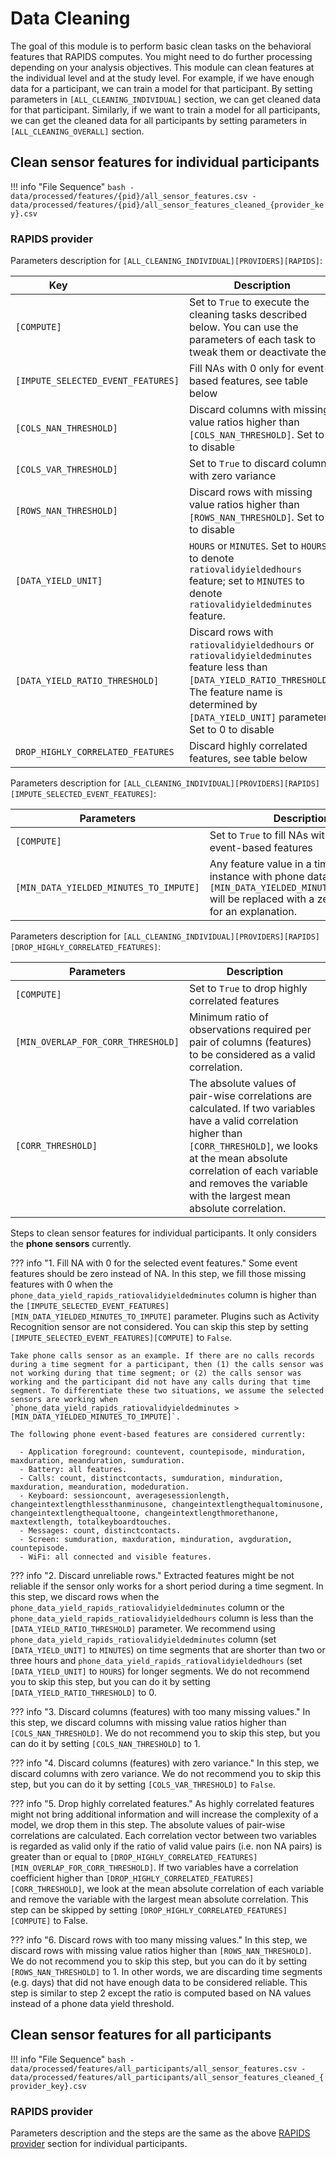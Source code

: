 Data Cleaning
=============

The goal of this module is to perform basic clean tasks on the behavioral features that RAPIDS computes. You might need to do further processing depending on your analysis objectives. This module can clean features at the individual level and at the study level. For example, if we have enough data for a participant, we can train a model for that participant. By setting parameters in `[ALL_CLEANING_INDIVIDUAL]` section, we can get cleaned data for that participant. Similarly, if we want to train a model for all participants, we can get the cleaned data for all participants by setting parameters in `[ALL_CLEANING_OVERALL]` section.
    
## Clean sensor features for individual participants

!!! info "File Sequence"
    ```bash
    - data/processed/features/{pid}/all_sensor_features.csv
    - data/processed/features/{pid}/all_sensor_features_cleaned_{provider_key}.csv
    ```

### RAPIDS provider

Parameters description for `[ALL_CLEANING_INDIVIDUAL][PROVIDERS][RAPIDS]`:

|Key&nbsp;&nbsp;&nbsp;&nbsp;&nbsp;&nbsp;&nbsp;&nbsp;&nbsp;&nbsp;&nbsp;&nbsp;&nbsp;&nbsp;&nbsp;&nbsp;&nbsp;&nbsp;&nbsp;&nbsp;&nbsp;&nbsp;&nbsp;&nbsp;&nbsp;&nbsp;&nbsp;&nbsp;&nbsp;            | Description |
|----------------|-----------------------------------------------------------------------------------------------------------------------------------
|`[COMPUTE]` | Set to `True` to execute the cleaning tasks described below. You can use the parameters of each task to tweak them or deactivate them|
|`[IMPUTE_SELECTED_EVENT_FEATURES]`     | Fill NAs with 0 only for event-based features, see table below
|`[COLS_NAN_THRESHOLD]`                 | Discard columns with missing value ratios higher than `[COLS_NAN_THRESHOLD]`. Set to 1 to disable
|`[COLS_VAR_THRESHOLD]`                 | Set to `True` to discard columns with zero variance
|`[ROWS_NAN_THRESHOLD]`                 | Discard rows with missing value ratios higher than `[ROWS_NAN_THRESHOLD]`. Set to 1 to disable
|`[DATA_YIELD_UNIT]`                    | `HOURS` or `MINUTES`. Set to `HOURS` to denote `ratiovalidyieldedhours` feature; set to `MINUTES` to denote `ratiovalidyieldedminutes` feature.
|`[DATA_YIELD_RATIO_THRESHOLD]`         | Discard rows with `ratiovalidyieldedhours` or `ratiovalidyieldedminutes` feature less than `[DATA_YIELD_RATIO_THRESHOLD]`. The feature name is determined by `[DATA_YIELD_UNIT]` parameter. Set to 0 to disable
|`DROP_HIGHLY_CORRELATED_FEATURES`      | Discard highly correlated features, see table below

Parameters description for `[ALL_CLEANING_INDIVIDUAL][PROVIDERS][RAPIDS][IMPUTE_SELECTED_EVENT_FEATURES]`:

|Parameters                             | Description                                                    |
|-------------------------------------- |----------------------------------------------------------------|
|`[COMPUTE]`                            | Set to `True` to fill NAs with 0 for phone event-based features
|`[MIN_DATA_YIELDED_MINUTES_TO_IMPUTE]` | Any feature value in a time segment instance with phone data yield > `[MIN_DATA_YIELDED_MINUTES_TO_IMPUTE]` will be replaced with a zero. See below for an explanation. |

Parameters description for `[ALL_CLEANING_INDIVIDUAL][PROVIDERS][RAPIDS][DROP_HIGHLY_CORRELATED_FEATURES]`:

|Parameters                             | Description                                                    |
|-------------------------------------- |----------------------------------------------------------------|
|`[COMPUTE]`                            | Set to `True` to drop highly correlated features
|`[MIN_OVERLAP_FOR_CORR_THRESHOLD]`     | Minimum ratio of observations required per pair of columns (features) to be considered as a valid correlation. 
|`[CORR_THRESHOLD]` | The absolute values of pair-wise correlations are calculated. If two variables have a valid correlation higher than `[CORR_THRESHOLD]`, we looks at the mean absolute correlation of each variable and removes the variable with the largest mean absolute correlation.

Steps to clean sensor features for individual participants. It only considers the **phone sensors** currently.

??? info "1. Fill NA with 0 for the selected event features."
    Some event features should be zero instead of NA. In this step, we fill those missing features with 0 when the `phone_data_yield_rapids_ratiovalidyieldedminutes` column is higher than the `[IMPUTE_SELECTED_EVENT_FEATURES][MIN_DATA_YIELDED_MINUTES_TO_IMPUTE]` parameter. Plugins such as Activity Recognition sensor are not considered. You can skip this step by setting `[IMPUTE_SELECTED_EVENT_FEATURES][COMPUTE]` to `False`.
    
    Take phone calls sensor as an example. If there are no calls records during a time segment for a participant, then (1) the calls sensor was not working during that time segment; or (2) the calls sensor was working and the participant did not have any calls during that time segment. To differentiate these two situations, we assume the selected sensors are working when `phone_data_yield_rapids_ratiovalidyieldedminutes > [MIN_DATA_YIELDED_MINUTES_TO_IMPUTE]`.

    The following phone event-based features are considered currently:

      - Application foreground: countevent, countepisode, minduration, maxduration, meanduration, sumduration.
      - Battery: all features.
      - Calls: count, distinctcontacts, sumduration, minduration, maxduration, meanduration, modeduration.
      - Keyboard: sessioncount, averagesessionlength, changeintextlengthlessthanminusone, changeintextlengthequaltominusone, changeintextlengthequaltoone, changeintextlengthmorethanone, maxtextlength, totalkeyboardtouches.
      - Messages: count, distinctcontacts.
      - Screen: sumduration, maxduration, minduration, avgduration, countepisode.
      - WiFi: all connected and visible features.

??? info "2. Discard unreliable rows."
    Extracted features might be not reliable if the sensor only works for a short period during a time segment. In this step, we discard rows when the `phone_data_yield_rapids_ratiovalidyieldedminutes` column or the `phone_data_yield_rapids_ratiovalidyieldedhours` column is less than the `[DATA_YIELD_RATIO_THRESHOLD]` parameter. We recommend using `phone_data_yield_rapids_ratiovalidyieldedminutes` column (set `[DATA_YIELD_UNIT]` to `MINUTES`) on time segments that are shorter than two or three hours and `phone_data_yield_rapids_ratiovalidyieldedhours` (set `[DATA_YIELD_UNIT]` to `HOURS`) for longer segments. We do not recommend you to skip this step, but you can do it by setting `[DATA_YIELD_RATIO_THRESHOLD]` to 0.

??? info "3. Discard columns (features) with too many missing values."
    In this step, we discard columns with missing value ratios higher than `[COLS_NAN_THRESHOLD]`. We do not recommend you to skip this step, but you can do it by setting `[COLS_NAN_THRESHOLD]` to 1.

??? info "4. Discard columns (features) with zero variance."
    In this step, we discard columns with zero variance. We do not recommend you to skip this step, but you can do it by setting `[COLS_VAR_THRESHOLD]` to `False`.

??? info "5. Drop highly correlated features."
    As highly correlated features might not bring additional information and will increase the complexity of a model, we drop them in this step. The absolute values of pair-wise correlations are calculated. Each correlation vector between two variables is regarded as valid only if the ratio of valid value pairs (i.e. non NA pairs) is greater than or equal to `[DROP_HIGHLY_CORRELATED_FEATURES][MIN_OVERLAP_FOR_CORR_THRESHOLD]`. If two variables have a correlation coefficient higher than `[DROP_HIGHLY_CORRELATED_FEATURES][CORR_THRESHOLD]`, we look at the mean absolute correlation of each variable and remove the variable with the largest mean absolute correlation. This step can be skipped by setting `[DROP_HIGHLY_CORRELATED_FEATURES][COMPUTE]` to False.

??? info "6. Discard rows with too many missing values."
    In this step, we discard rows with missing value ratios higher than `[ROWS_NAN_THRESHOLD]`. We do not recommend you to skip this step, but you can do it by setting `[ROWS_NAN_THRESHOLD]` to 1. In other words, we are discarding time segments (e.g. days) that did not have enough data to be considered reliable. This step is similar to step 2 except the ratio is computed based on NA values instead of a phone data yield threshold.




## Clean sensor features for all participants

!!! info "File Sequence"
    ```bash
    - data/processed/features/all_participants/all_sensor_features.csv
    - data/processed/features/all_participants/all_sensor_features_cleaned_{provider_key}.csv
    ```


### RAPIDS provider

Parameters description and the steps are the same as the above [RAPIDS provider](#rapids-provider) section for individual participants.


